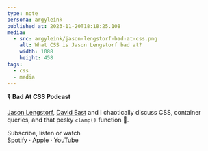 ```yaml
---
type: note
persona: argyleink
published_at: 2023-11-20T18:18:25.108
media:
  - src: argyleink/jason-lengstorf-bad-at-css.png
    alt: What CSS is Jason Lengstorf bad at?
    width: 1088
    height: 458
tags: 
  - css
  - media
---
```


🎙️ **Bad At CSS Podcast**  

[Jason Lengstorf](https://jason.energy/posts/), [David East](https://twitter.com/_davideast) and I chaotically discuss CSS, container queries, and that pesky `clamp()` function 🖕.

Subscribe, listen or watch<br>
[Spotify](https://open.spotify.com/episode/5k8sEqKp3mXAWwhepgyjqR) · 
[Apple](https://podcasts.apple.com/us/podcast/what-css-is-jason-lengstorf-bad-at/id1702605487?i=1000635425578) · 
[YouTube](https://www.youtube.com/watch?v=BYaU3ftTXfQ)